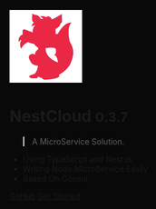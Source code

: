 <!-- _coverpage.md -->

<style>
.cover-main {
  color: white;
}
.cover-main a, .cover-main h1, .cover-main span {
  color: white !important;
}
.background {
  background: #09090A url(_media/header.png) no-repeat center;
  background-size: cover;
  position: fixed;
  top: 0;
  left: 0;
  right: 0;
  bottom: 0;
  z-index: -1;
}
</style>

<div class="background">
</div>

![logo](_media/nestcloud.png)

# NestCloud <small>0.3.7</small>

> A MicroService Solution.

- Using TypeScript and Nest.js
- Writing Node MicroService Easily
- Based On Consul

[GitHub](https://github.com/nest-cloud)
[Get Started](zh-cn/README.md)

<!-- background image -->
